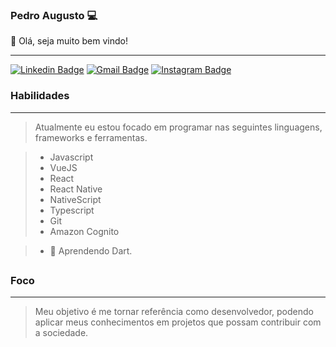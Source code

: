 ### Pedro Augusto 💻
<p>👋 Olá, seja muito bem vindo! </p>

------------

[![Linkedin Badge](https://img.shields.io/badge/-PedroAugusto-blue?style=flat-square&logo=linkedin&logoColor=white)](https://www.linkedin.com/in/pedroarm/)
[![Gmail Badge](https://img.shields.io/badge/-p.augusto0210@gmail.com-c14438?style=flat-square&logo=gmail&logoColor=white)](mailto:p.augusto0210@gmail.com)
[![Instagram Badge](https://img.shields.io/badge/-augus.tw-black?style=flat-square&logo=instagram&logoColor=white)](https://www.linkedin.com/in/pedroarm/)

### Habilidades
------------

> Atualmente eu estou focado em programar nas seguintes linguagens, frameworks e ferramentas.

> - Javascript
> - VueJS
> - React
> - React Native
> - NativeScript
> - Typescript
> - Git
> - Amazon Cognito

> - 🌱  Aprendendo Dart.

##

### Foco
------------

> Meu objetivo é me tornar referência como desenvolvedor, podendo aplicar meus conhecimentos em projetos que possam contribuir com a sociedade.
